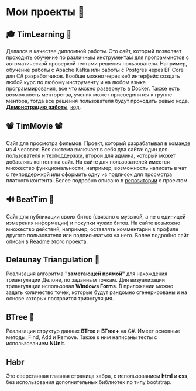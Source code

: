 
# Мои проекты 🏁

## 🎓 TimLearning 🧠
Делался в качестве дипломной работы. Это сайт, который позволяет проходить обучение по различным инструментам для программистов с автоматической проверкой тестами решения пользователя. Например, обучение работы с Apache Kafka или работы с Postgres через EF Core для C# разработчиков. Вообще можно через веб интерфейс создать любой курс по любому инструменту и на любом языке программирования, все что можно развернуть в Docker.
Также есть возможность менторства, ученик может присоединится к группе ментора, тогда все решения пользователя будут проходить ревью кода. 
[**Демонстрацию работы**](https://drive.google.com/file/d/1dqcqvZicJ3IIdA-UXmppa8JWYMsuG9II/view?usp=sharing), [код](https://github.com/TimurSadorov/TimLearning). 

## 📽️ TimMovie 📽️
Сайт для просмотра фильмов. Проект, который разрабатывал в команде из 4 человек. Вся система включает в себя два сайта: один для пользователя и техподдержки, второй для админа, который может добавлять контент на сайт. На сайте для пользователей имеется множество функциональности, например, возможность написать в чат с техподдержкой или оформить одну из подписок для просмотра платного контента. Более подробно описано в [репозитории](https://github.com/flayexz/TimMovie) с проектом. 

## 🔊 BeatTim 🎵
Сайт для публикации своих битов (связано с музыкой, а не с единицей измерения информации) и покупки чужих битов. На сайте возможно множество действий, например, оставлять комментарии в профиле другого пользователя или подписываться на него. Более подробно сайт описан в [Readme](/BeatTim/) этого проекта. 

## Delaunay Triangulation 🧠
Реализация алгоритма **"заметающей прямой"**  для нахождения триангуляции Делоне, по заданным точкам. Для визуализации триангуляции  использовал **Windows Forms**. В приложении можно задать количество точек, которые будут рандомно сгенерированы и на основе которых построится триангуляция.

## BTree 🌳
Реализация структур данных **BTree** и **BTree+** на C#. Имеет основные методы: Find, Add и Remove.  Также к ним написаны тесты с использованием **NUnit**.

## Habr
Это сверстанная главная страница хабра, с использованием **html** и **css**, без использования дополнительных библиотек по типу bootstrap.
